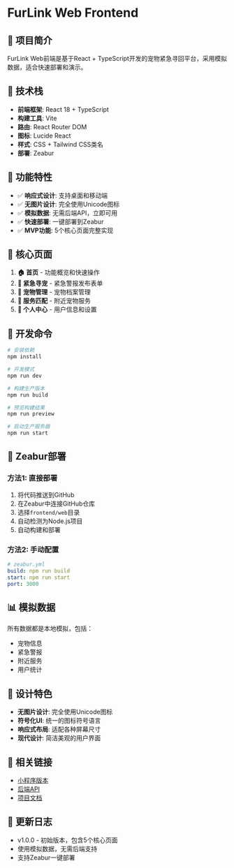 # FurLink Web Frontend

## 🐾 项目简介

FurLink Web前端是基于React + TypeScript开发的宠物紧急寻回平台，采用模拟数据，适合快速部署和演示。

## 🚀 技术栈

- **前端框架**: React 18 + TypeScript
- **构建工具**: Vite
- **路由**: React Router DOM
- **图标**: Lucide React
- **样式**: CSS + Tailwind CSS类名
- **部署**: Zeabur

## 📱 功能特性

- ✅ **响应式设计**: 支持桌面和移动端
- ✅ **无图片设计**: 完全使用Unicode图标
- ✅ **模拟数据**: 无需后端API，立即可用
- ✅ **快速部署**: 一键部署到Zeabur
- ✅ **MVP功能**: 5个核心页面完整实现

## 🎯 核心页面

1. **🏠 首页** - 功能概览和快速操作
2. **🚨 紧急寻宠** - 紧急警报发布表单
3. **🐾 宠物管理** - 宠物档案管理
4. **🏥 服务匹配** - 附近宠物服务
5. **👤 个人中心** - 用户信息和设置

## 🔧 开发命令

```bash
# 安装依赖
npm install

# 开发模式
npm run dev

# 构建生产版本
npm run build

# 预览构建结果
npm run preview

# 启动生产服务器
npm run start
```

## 🚀 Zeabur部署

### 方法1: 直接部署
1. 将代码推送到GitHub
2. 在Zeabur中连接GitHub仓库
3. 选择`frontend/web`目录
4. 自动检测为Node.js项目
5. 自动构建和部署

### 方法2: 手动配置
```yaml
# zeabur.yml
build: npm run build
start: npm run start
port: 3000
```

## 📊 模拟数据

所有数据都是本地模拟，包括：
- 宠物信息
- 紧急警报
- 附近服务
- 用户统计

## 🎨 设计特色

- **无图片设计**: 完全使用Unicode图标
- **符号化UI**: 统一的图标符号语言
- **响应式布局**: 适配各种屏幕尺寸
- **现代设计**: 简洁美观的用户界面

## 🔗 相关链接

- [小程序版本](../miniprogram/)
- [后端API](../../backend/)
- [项目文档](../../docs/)

## 📝 更新日志

- v1.0.0 - 初始版本，包含5个核心页面
- 使用模拟数据，无需后端支持
- 支持Zeabur一键部署
